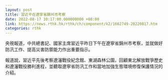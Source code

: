 ```yaml
---
layout: post
title: 習近平在遼寧省錦州市考察
date: 2022-08-17 10:17:00.000000000 +08:00
link: https://news.rthk.hk/rthk/ch/component/k2/1662749-20220817.htm
categories: rthk
---
```


央視報道，中共總書記、國家主席習近平昨日下午在遼寧省錦州市考察，並就做好防汛工作、提高災害防禦能力作出重要指示。

報道說，習近平先後考察遼瀋戰役紀念館、東湖森林公園，回顧東北解放戰爭歷史和遼瀋戰役勝利進程，並聽取遼寧省防汛工作和當地加強生態環境修復保護情況的介紹。
